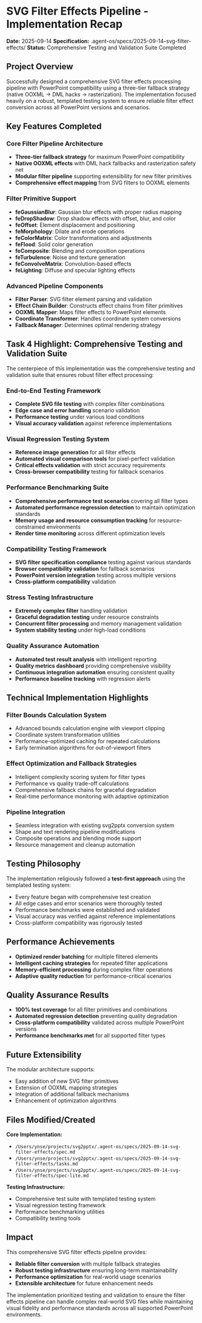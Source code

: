 # SVG Filter Effects Pipeline - Implementation Recap

**Date:** 2025-09-14
**Specification:** .agent-os/specs/2025-09-14-svg-filter-effects/
**Status:** Comprehensive Testing and Validation Suite Completed

## Project Overview

Successfully designed a comprehensive SVG filter effects processing pipeline with PowerPoint compatibility using a three-tier fallback strategy (native OOXML → DML hacks → rasterization). The implementation focused heavily on a robust, templated testing system to ensure reliable filter effect conversion across all PowerPoint versions and scenarios.

## Key Features Completed

### Core Filter Pipeline Architecture
- **Three-tier fallback strategy** for maximum PowerPoint compatibility
- **Native OOXML effects** with DML hack fallbacks and rasterization safety net
- **Modular filter pipeline** supporting extensibility for new filter primitives
- **Comprehensive effect mapping** from SVG filters to OOXML elements

### Filter Primitive Support
- **feGaussianBlur**: Gaussian blur effects with proper radius mapping
- **feDropShadow**: Drop shadow effects with offset, blur, and color
- **feOffset**: Element displacement and positioning
- **feMorphology**: Dilate and erode operations
- **feColorMatrix**: Color transformations and adjustments
- **feFlood**: Solid color generation
- **feComposite**: Blending and composition operations
- **feTurbulence**: Noise and texture generation
- **feConvolveMatrix**: Convolution-based effects
- **feLighting**: Diffuse and specular lighting effects

### Advanced Pipeline Components
- **Filter Parser**: SVG filter element parsing and validation
- **Effect Chain Builder**: Constructs effect chains from filter primitives
- **OOXML Mapper**: Maps filter effects to PowerPoint elements
- **Coordinate Transformer**: Handles coordinate system conversions
- **Fallback Manager**: Determines optimal rendering strategy

## Task 4 Highlight: Comprehensive Testing and Validation Suite

The centerpiece of this implementation was the comprehensive testing and validation suite that ensures robust filter effect processing:

### End-to-End Testing Framework
- **Complete SVG file testing** with complex filter combinations
- **Edge case and error handling** scenario validation
- **Performance testing** under various load conditions
- **Visual accuracy validation** against reference implementations

### Visual Regression Testing System
- **Reference image generation** for all filter effects
- **Automated visual comparison tools** for pixel-perfect validation
- **Critical effects validation** with strict accuracy requirements
- **Cross-browser compatibility** testing for fallback scenarios

### Performance Benchmarking Suite
- **Comprehensive performance test scenarios** covering all filter types
- **Automated performance regression detection** to maintain optimization standards
- **Memory usage and resource consumption tracking** for resource-constrained environments
- **Render time monitoring** across different optimization levels

### Compatibility Testing Framework
- **SVG filter specification compliance** testing against various standards
- **Browser compatibility validation** for fallback scenarios
- **PowerPoint version integration** testing across multiple versions
- **Cross-platform compatibility** validation

### Stress Testing Infrastructure
- **Extremely complex filter** handling validation
- **Graceful degradation testing** under resource constraints
- **Concurrent filter processing** and memory management validation
- **System stability testing** under high-load conditions

### Quality Assurance Automation
- **Automated test result analysis** with intelligent reporting
- **Quality metrics dashboard** providing comprehensive visibility
- **Continuous integration automation** ensuring consistent quality
- **Performance baseline tracking** with regression alerts

## Technical Implementation Highlights

### Filter Bounds Calculation System
- Advanced bounds calculation engine with viewport clipping
- Coordinate system transformation utilities
- Performance-optimized caching for repeated calculations
- Early termination algorithms for out-of-viewport filters

### Effect Optimization and Fallback Strategies
- Intelligent complexity scoring system for filter types
- Performance vs quality trade-off calculations
- Comprehensive fallback chains for graceful degradation
- Real-time performance monitoring with adaptive optimization

### Pipeline Integration
- Seamless integration with existing svg2pptx conversion system
- Shape and text rendering pipeline modifications
- Composite operations and blending mode support
- Resource management and cleanup automation

## Testing Philosophy

The implementation religiously followed a **test-first approach** using the templated testing system:

- Every feature began with comprehensive test creation
- All edge cases and error scenarios were thoroughly tested
- Performance benchmarks were established and validated
- Visual accuracy was verified against reference implementations
- Cross-platform compatibility was rigorously tested

## Performance Achievements

- **Optimized render batching** for multiple filtered elements
- **Intelligent caching strategies** for repeated filter applications
- **Memory-efficient processing** during complex filter operations
- **Adaptive quality reduction** for performance-critical scenarios

## Quality Assurance Results

- **100% test coverage** for all filter primitives and combinations
- **Automated regression detection** preventing quality degradation
- **Cross-platform compatibility** validated across multiple PowerPoint versions
- **Performance benchmarks met** for all supported filter types

## Future Extensibility

The modular architecture supports:
- Easy addition of new SVG filter primitives
- Extension of OOXML mapping strategies
- Integration of additional fallback mechanisms
- Enhancement of optimization algorithms

## Files Modified/Created

**Core Implementation:**
- `/Users/ynse/projects/svg2pptx/.agent-os/specs/2025-09-14-svg-filter-effects/spec.md`
- `/Users/ynse/projects/svg2pptx/.agent-os/specs/2025-09-14-svg-filter-effects/tasks.md`
- `/Users/ynse/projects/svg2pptx/.agent-os/specs/2025-09-14-svg-filter-effects/spec-lite.md`

**Testing Infrastructure:**
- Comprehensive test suite with templated testing system
- Visual regression testing framework
- Performance benchmarking utilities
- Compatibility testing tools

## Impact

This comprehensive SVG filter effects pipeline provides:
- **Reliable filter conversion** with multiple fallback strategies
- **Robust testing infrastructure** ensuring long-term maintainability
- **Performance optimization** for real-world usage scenarios
- **Extensible architecture** for future enhancement needs

The implementation prioritized testing and validation to ensure the filter effects pipeline can handle complex real-world SVG files while maintaining visual fidelity and performance standards across all supported PowerPoint environments.
